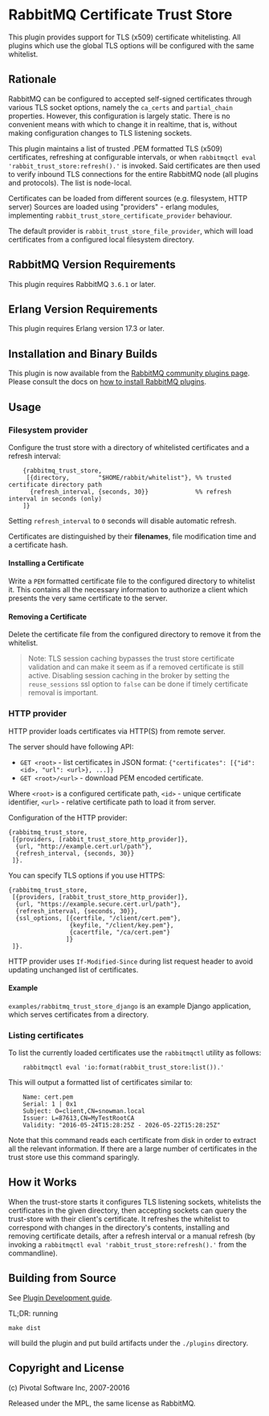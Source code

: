 # RabbitMQ Certificate Trust Store

This plugin provides support for TLS (x509) certificate whitelisting.
All plugins which use the global TLS options will be configured with
the same whitelist.

## Rationale

RabbitMQ can be configured to accepted self-signed certificates
through various TLS socket options, namely the `ca_certs` and
`partial_chain` properties. However, this configuration is largely static.
There is no convenient means with which to change it in realtime, that
is, without making configuration changes to TLS listening sockets.

This plugin maintains a list of trusted .PEM formatted TLS (x509) certificates,
refreshing at configurable intervals, or when `rabbitmqctl
eval 'rabbit_trust_store:refresh().'` is invoked. Said certificates are then used
to verify inbound TLS connections for the entire RabbitMQ node (all plugins and protocols).
The list is node-local.

Certificates can be loaded from different sources (e.g. filesystem, HTTP server)
Sources are loaded using "providers" - erlang modules, implementing `rabbit_trust_store_certificate_provider`
behaviour.

The default provider is `rabbit_trust_store_file_provider`, which will load certificates
from a configured local filesystem directory.

## RabbitMQ Version Requirements

This plugin requires RabbitMQ `3.6.1` or later.

## Erlang Version Requirements

This plugin requires Erlang version 17.3 or later.

## Installation and Binary Builds

This plugin is now available from the [RabbitMQ community plugins page](http://www.rabbitmq.com/community-plugins.html).
Please consult the docs on [how to install RabbitMQ plugins](http://www.rabbitmq.com/plugins.html#installing-plugins).

## Usage

### Filesystem provider

Configure the trust store with a directory of whitelisted certificates
and a refresh interval:

```
    {rabbitmq_trust_store,
     [{directory,        "$HOME/rabbit/whitelist"}, %% trusted certificate directory path
      {refresh_interval, {seconds, 30}}             %% refresh interval in seconds (only)
    ]}
```

Setting `refresh_interval` to `0` seconds will disable automatic refresh.

Certificates are distinguished by their **filenames**, file modification time and
a certificate hash.

#### Installing a Certificate

Write a `PEM` formatted certificate file to the configured directory
to whitelist it. This contains all the necessary information to
authorize a client which presents the very same certificate to the
server.

#### Removing a Certificate

Delete the certificate file from the configured directory to remove it
from the whitelist.

> Note: TLS session caching bypasses the trust store certificate validation and can
make it seem as if a removed certificate is still active. Disabling session caching
in the broker by setting the `reuse_sessions` ssl option to `false` can be done if
timely certificate removal is important.

### HTTP provider

HTTP provider loads certificates via HTTP(S) from remote server.

The server should have following API:

- `GET <root>` - list certificates in JSON format: `{"certificates": [{"id": <id>, "url": <url>}, ...]}`
- `GET <root>/<url>` - download PEM encoded certificate.

Where `<root>` is a configured certificate path, `<id>` - unique certificate identifier,
`<url>` - relative certificate path to load it from server.

Configuration of the HTTP provider:

```
{rabbitmq_trust_store,
 [{providers, [rabbit_trust_store_http_provider]},
  {url, "http://example.cert.url/path"},
  {refresh_interval, {seconds, 30}}
 ]}.
```

You can specify TLS options if you use HTTPS:

```
{rabbitmq_trust_store,
 [{providers, [rabbit_trust_store_http_provider]},
  {url, "https://example.secure.cert.url/path"},
  {refresh_interval, {seconds, 30}},
  {ssl_options, [{certfile, "/client/cert.pem"},
                 {keyfile, "/client/key.pem"},
                 {cacertfile, "/ca/cert.pem"}
                ]}
 ]}.
```

HTTP provider uses `If-Modified-Since` during list request header to avoid updating
unchanged list of certificates.

#### Example

`examples/rabbitmq_trust_store_django` is an example Django application, which serves
certificates from a directory.


### Listing certificates

To list the currently loaded certificates use the `rabbitmqctl` utility as follows:

```
    rabbitmqctl eval 'io:format(rabbit_trust_store:list()).'
```

This will output a formatted list of certificates similar to:

```
    Name: cert.pem
    Serial: 1 | 0x1
    Subject: O=client,CN=snowman.local
    Issuer: L=87613,CN=MyTestRootCA
    Validity: "2016-05-24T15:28:25Z - 2026-05-22T15:28:25Z"
```

Note that this command reads each certificate from disk in order to extract
all the relevant information. If there are a large number of certificates in the
trust store use this command sparingly.


## How it Works

When the trust-store starts it configures TLS listening sockets,
whitelists the certificates in the given directory, then accepting
sockets can query the trust-store with their client's certificate. It
refreshes the whitelist to correspond with changes in the directory's
contents, installing and removing certificate details, after a refresh
interval or a manual refresh (by invoking a `rabbitmqctl eval
'rabbit_trust_store:refresh().'` from the commandline).


## Building from Source

See [Plugin Development guide](http://www.rabbitmq.com/plugin-development.html).

TL;DR: running

    make dist

will build the plugin and put build artifacts under the `./plugins` directory.


## Copyright and License

(c) Pivotal Software Inc, 2007-20016

Released under the MPL, the same license as RabbitMQ.
